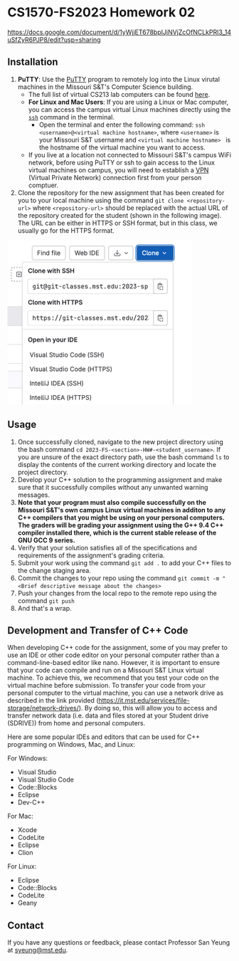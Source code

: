 # CS1570-FS2023 Homework 02

https://docs.google.com/document/d/1yWjjET678bpIJjNVjZcOfNCLkPRl3_14uSfZyR6PJP8/edit?usp=sharing

## Installation
1. __PuTTY__: Use the [PuTTY](https://it.mst.edu/services/remote-desktop-connection/install-putty/) program to remotely log into the Linux virutal machines in the Missouri S&T's Computer Science building. 
    * The full list of virtual CS213 lab computers can be found [here](https://it.mst.edu/services/linux/hostnames/). 
    * **For Linux and Mac Users**: If you are using a Linux or Mac computer, you can access the campus virtual Linux machines directly using the [`ssh`](https://www.ssh.com/academy/ssh/command) command in the terminal.
        * Open the terminal and enter the following command: `ssh <username>@<virtual machine hostname>`, where `<username>` is your Missouri S&T username and `<virtual machine hostname> ` is the hostname of the virtual machine you want to access.
    * If you live at a location not connected to Missouri S&T's campus WiFi network, before using PuTTY or ssh to gain access to the Linux virtual machines on campus, you will need to establish a [VPN](https://it.mst.edu/services/vpn/) (Virtual Private Network) connection first from your person comptuer. 
2. Clone the repository for the new assignment that has been created for you to your local machine using the command `git clone <repository-url>` where `<repository-url>` should be replaced with the actual URL of the repository created for the student (shown in the following image). The URL can be either in HTTPS or SSH format, but in this class, we usually go for the HTTPS format.

![GitLab Repository URL](./readme/repository_url.png "GitLab repository url in either HTTPS or SSH")

## Usage
1. Once successfully cloned, navigate to the new project directory using the bash command `cd 2023-FS-<section>-HW#-<student_username>`. If you are unsure of the exact directory path, use the bash command `ls` to display the contents of the current working directory and locate the project directory. 
2. Develop your C++ solution to the programming assignment and make sure that it successfully compiles without any unwanted warning messages. 
3. **Note that your program must also compile successfully on the Missouri S&T's own campus Linux virtual machines in additon to any C++ compilers that you might be using on your personal computers. The graders will be grading your assignment using the G++ 9.4 C++ compiler installed there, which is the current stable release of the GNU GCC 9 series.**
4. Verify that your solution satisfies all of the specifications and requirements of the assignment's grading criteria. 
5. Submit your work using the command `git add .` to add your C++ files to the change staging area. 
6. Commit the changes to your repo using the command `git commit -m "<Brief descriptive message about the changes>`
7. Push your changes from the local repo to the remote repo using the command `git push`
8. And that's a wrap.   

## Development and Transfer of C++ Code
When developing C++ code for the assignment, some of you may prefer to use an IDE or other code editor on your personal computer rather than a command-line-based editor like nano. However, it is important to ensure that your code can compile and run on a Missouri S&T Linux virtual machine. To achieve this, we recommend that you test your code on the virtual machine before submission. To transfer your code from your personal computer to the virtual machine, you can use a network drive as described in the link provided (https://it.mst.edu/services/file-storage/network-drives/). By doing so, this will allow you to access and transfer network data (i.e. data and files stored at your Student drive (SDRIVE)) from home and personal computers. 

Here are some popular IDEs and editors that can be used for C++ programming on Windows, Mac, and Linux:

For Windows:
* Visual Studio
* Visual Studio Code 
* Code::Blocks
* Eclipse
* Dev-C++

For Mac:
* Xcode
* CodeLite
* Eclipse
* Clion

For Linux:
* Eclipse
* Code::Blocks
* CodeLite
* Geany

## Contact
If you have any questions or feedback, please contact Professor San Yeung at syeung@mst.edu. 



